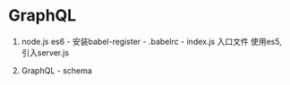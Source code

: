 # GraphQL 
  1. node.js es6 
    - 安装babel-register
    - .babelrc 
    - index.js 入口文件 使用es5, 引入server.js
  
  2. GraphQL
    - schema